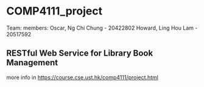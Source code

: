 # COMP4111_project
Team:
members:
Oscar, Ng Chi Chung - 20422802
Howard, Ling Hou Lam - 20517592


## RESTful Web Service for Library Book Management
more info in https://course.cse.ust.hk/comp4111/project.html



